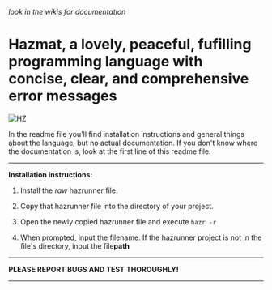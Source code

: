 _look in the wikis for documentation_
# Hazmat, a lovely, peaceful, fufilling programming language with concise, clear, and comprehensive error messages


![HZ](https://github.com/soupScript/Hazmat/assets/120066246/7f70076a-aa6b-4379-a1d3-d5ca512b09b4)

In the readme file you'll find installation instructions and general things about the language, but no actual documentation. If you don't know where the documentation is, look at the first line of this readme file.

<hr>


**Installation instructions:**


1. Install the _raw_ hazrunner file.

2. Copy that hazrunner file into the directory of your project.

3. Open the newly copied hazrunner file and execute `hazr -r`

4. When prompted, input the filename. If the hazrunner project is not in the file's directory, input the file**path**

<hr>

**PLEASE REPORT BUGS AND TEST THOROUGHLY!**

<hr>



